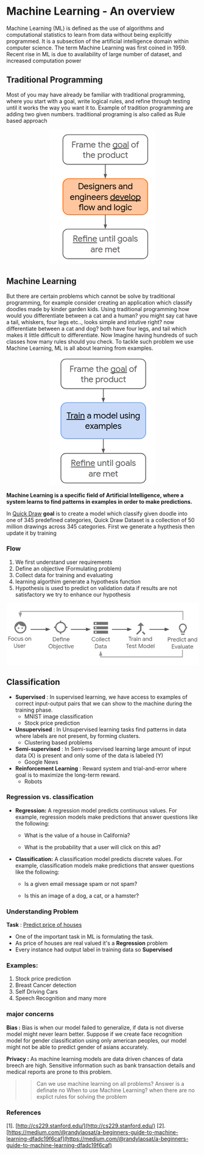 # Machine Learning - An overview

Machine Learning (ML) is defined as the use of algorithms and computational statistics to learn from data without being explicitly programmed. It is a subsection of the artificial intelligence domain within computer science. The term Machine Learning was first coined in 1959. Recent rise in ML is due to availability of large number of dataset, and increased computation power


## Traditional Programming


Most of you may have already be familiar with traditional programming, where you start with a goal, write logical rules, and refine through testing until it works the way you want it to. Example of tradition programming are adding two given numbers. traditional programing is also called as Rule based approach


<p align="center">
  <img src="rulebased.png" alt="Rule Based"/>
</p>

## Machine Learning

But there are certain problems which cannot be solve by traditional programming, for example consider creating an application which classify doodles made by kinder garden kids. Using traditional programming how would you differentiate between a cat and a human? you might say cat have a tail, whiskers, four legs etc.., looks simple and intutive right? now differentiate between a cat and dog? both have four legs, and tail which makes it little difficult to differentiate. Now Imagine having hundreds of such classes how many rules should you check. To tackle such problem we use Machine Learning, ML is all about learning from examples.

<p align="center">
  <img src="ml.png" alt="ML"/>
</p>

**Machine Learning is a specific field of Artificial Intelligence, where a system learns to find patterns in examples in order to make predictions.**


In [Quick Draw](https://quickdraw.withgoogle.com/) **goal** is to create a model which classify given doodle into one of 345 predefined categories, Quick Draw Dataset is a collection of 50 million drawings across 345 categories. First we generate a hypthesis then update it by training


### Flow

1. We first understand user requirements
2. Define an objective (Formulating problem)
3. Collect data for training and evaluating
4. learning algorthim generate a hypothesis function
5. Hypothesis is used to predict on validation data if results are not satisfactory we try to enhance our hypothesis

<p align="center">
  <img src="wf.png" alt="Workflow"/>
</p>

## Classification

* **Supervised** : In supervised learning, we have access to examples of correct input-output pairs that we can show to the machine during the training phase. 
	* MNIST image classification
	* Stock price prediction
* **Unsupervised** : In Unsupervised learning tasks find patterns in data where labels are not present, by forming clusters.
	* Clustering based problems
* **Semi-supervised** : In Semi-supervised learning large amount of input data (X) is present and only some of the data is labeled (Y) 
	* Google News
* **Reinforcement Learning** : Reward system and trial-and-error where goal is to maximize the long-term reward.
	* Robots

### Regression vs. classification
* **Regression:** A regression model predicts continuous values. For example, regression models make predictions that answer questions like the following:

	* What is the value of a house in California?

	* What is the probability that a user will click on this ad?

* **Classification:** A classification model predicts discrete values. For example, classification models make predictions that answer questions like the following:

	* Is a given email message spam or not spam?

	* Is this an image of a dog, a cat, or a hamster?


### Understanding Problem
**Task** : [Predict price of houses](https://www.kaggle.com/vikrishnan/boston-house-prices)
* One of the important task in ML is formulating the task.
* As price of houses are real valued it's a **Regression** problem
* Every instance had output label in training data so **Supervised** 

### Examples:
1. Stock price prediction
2. Breast Cancer detection
3. Self Driving Cars
4. Speech Recognition
and many more


### major concerns
**Bias :** Bias is when our model failed to generalize, if data is not diverse model might never learn better. Suppose if we create face recognition model for gender classification using only american peoples, our model might not be able to predict gender of asians accurately. 

**Privacy :** As machine learning models are data driven chances of data breech are high. Sensitive information such as bank transaction details and medical reports are prone to this problem. 




>>Can we use machine learning on all problems? Answer is a definate no
When to use Machine Learning? when there are no explict rules for solving the problem 

### References

[1]. [http://cs229.stanford.edu/](http://cs229.stanford.edu/)
[2]. [https://medium.com/@randylaosat/a-beginners-guide-to-machine-learning-dfadc19f6caf](https://medium.com/@randylaosat/a-beginners-guide-to-machine-learning-dfadc19f6caf)
